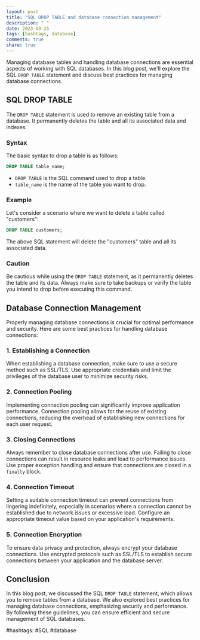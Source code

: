 ```yaml
---
layout: post
title: "SQL DROP TABLE and database connection management"
description: " "
date: 2023-09-25
tags: [hashtags, database]
comments: true
share: true
---
```


Managing database tables and handling database connections are essential aspects of working with SQL databases. In this blog post, we'll explore the SQL `DROP TABLE` statement and discuss best practices for managing database connections.

## SQL DROP TABLE

The `DROP TABLE` statement is used to remove an existing table from a database. It permanently deletes the table and all its associated data and indexes.

### Syntax

The basic syntax to drop a table is as follows:

```sql
DROP TABLE table_name;
```

- `DROP TABLE` is the SQL command used to drop a table.
- `table_name` is the name of the table you want to drop.

### Example

Let's consider a scenario where we want to delete a table called "customers":

```sql
DROP TABLE customers;
```

The above SQL statement will delete the "customers" table and all its associated data.

### Caution

Be cautious while using the `DROP TABLE` statement, as it permanently deletes the table and its data. Always make sure to take backups or verify the table you intend to drop before executing this command. 

## Database Connection Management

Properly managing database connections is crucial for optimal performance and security. Here are some best practices for handling database connections:

### 1. Establishing a Connection

When establishing a database connection, make sure to use a secure method such as SSL/TLS. Use appropriate credentials and limit the privileges of the database user to minimize security risks.

### 2. Connection Pooling

Implementing connection pooling can significantly improve application performance. Connection pooling allows for the reuse of existing connections, reducing the overhead of establishing new connections for each user request.

### 3. Closing Connections

Always remember to close database connections after use. Failing to close connections can result in resource leaks and lead to performance issues. Use proper exception handling and ensure that connections are closed in a `finally` block.

### 4. Connection Timeout

Setting a suitable connection timeout can prevent connections from lingering indefinitely, especially in scenarios where a connection cannot be established due to network issues or excessive load. Configure an appropriate timeout value based on your application's requirements.

### 5. Connection Encryption

To ensure data privacy and protection, always encrypt your database connections. Use encrypted protocols such as SSL/TLS to establish secure connections between your application and the database server.

## Conclusion

In this blog post, we discussed the SQL `DROP TABLE` statement, which allows you to remove tables from a database. We also explored best practices for managing database connections, emphasizing security and performance. By following these guidelines, you can ensure efficient and secure management of SQL databases.

#hashtags: #SQL #database